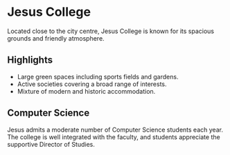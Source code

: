 # Jesus College

Located close to the city centre, Jesus College is known for its spacious grounds and friendly atmosphere.

## Highlights
- Large green spaces including sports fields and gardens.
- Active societies covering a broad range of interests.
- Mixture of modern and historic accommodation.

## Computer Science
Jesus admits a moderate number of Computer Science students each year. The college is well integrated with the faculty, and students appreciate the supportive Director of Studies.


